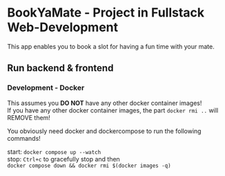# BookYaMate - Project in Fullstack Web-Development
This app enables you to book a slot for having a fun time with your mate.

## Run backend & frontend
### Development - Docker
This assumes you **DO NOT** have any other docker container images!\
If you have any other docker container images, the part `docker rmi ..` will REMOVE them!

You obviously need docker and dockercompose to run the following commands!

start: `docker compose up --watch`\
stop: `Ctrl+c` to gracefully stop and then\
`docker compose down && docker rmi $(docker images -q)`
